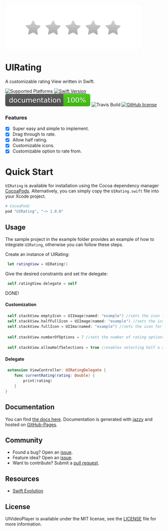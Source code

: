 ![](Preview.gif)

# UIRating
A customizable rating View written in Swift.

![Supported Platforms](https://img.shields.io/cocoapods/p/I?color=blue)
[![Swift Version](https://img.shields.io/badge/language-swift%205.0-brightgreen.svg)](https://developer.apple.com/swift)
[![Documentation](docs/badge.svg)](http://shadow-of-arman.github.io/UIRating/) 
![Travis Build](https://www.travis-ci.com/shadow-of-arman/UIRating.svg?token=weF1xTzfUenaV6bq2Q5P&branch=master)
[![GitHub license](https://img.shields.io/badge/license-MIT-important.svg)](https://github.com/shadow-of-arman/UIRating/blob/master/LICENSE)

### Features
- [x] Super easy and simple to implement.
- [x] Drag through to rate.
- [x] Allow half rating.
- [x] Customizable icons. 
- [x] Customizable option to rate from.

# Quick Start

`UIRating` is available for installation using the Cocoa dependency manager [CocoaPods](http://cocoapods.org/).  Alternatively, you can simply copy the `UIRating.swift` file into your Xcode project.

```ruby
# CocoaPods
pod "UIRating", "~> 1.0.0"
```
## Usage

The sample project in the example folder provides an example of how to integrate `UIRating`, otherwise you can follow these steps.

Create an instance of UIRating: 

``` Swift
 let ratingView = UIRating()
```
Give the desired constraints and set the delegate:

``` Swift
 self.ratingView.delegate = self
```
DONE! 

#### Customization


``` Swift
 self.stackView.emptyIcon = UIImage(named: "example") //sets the icon for empty rating.
 self.stackView.halfFullIcon = UIImage(named: "example") //sets the icon for half a rating.
 self.stackView.fullIcon = UIIma(named: "example") //sets the icon for a full rating.

 self.stackView.numberOfOptions = 7 //sets the number of rating options.
 
 self.stackView.allowHalfSelections = true //enables selecting half a rating.
```

#### Delegate

```Swift
 extension ViewController: UIRatingDelegate {
    func currentRating(rating: Double) {
        print(rating)
    }
}

```

## Documentation
You can find [the docs here](http://shadow-of-arman.github.io/UIRating/). Documentation is generated with [jazzy](https://github.com/realm/jazzy) and hosted on [GitHub-Pages](https://pages.github.com).

## Community

- Found a bug? Open an [issue](https://github.com/shadow-of-arman/UIRating/issues).
- Feature idea? Open an [issue](https://github.com/shadow-of-arman/UIRating/issues).
- Want to contribute? Submit a [pull request](https://github.com/shadow-of-arman/UIRating/pulls).

## Resources

* [Swift Evolution](https://github.com/apple/swift-evolution)

## License

UIVideoPlayer is available under the MIT license, see the [LICENSE](https://github.com/shadow-of-arman/UIRating/blob/master/LICENSE) file for more information.
